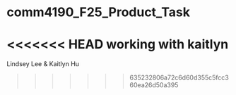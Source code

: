 # comm4190_F25_Product_Task
<<<<<<< HEAD
working with kaitlyn
=======
Lindsey Lee & Kaitlyn Hu
>>>>>>> 635232806a72c6d60d355c5fcc360ea26d50a395
